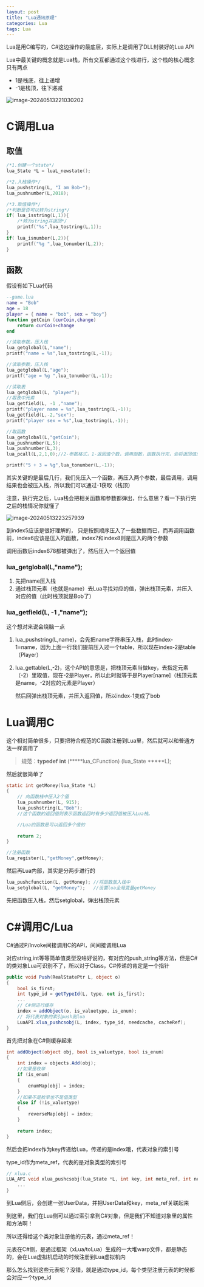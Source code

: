 ```yaml
---
layout: post
title: "Lua通讯原理"
categories: Lua
tags: Lua
---
```


Lua是用C编写的，C#这边操作的最底层，实际上是调用了DLL封装好的Lua API

Lua中最关键的概念就是Lua栈，所有交互都通过这个栈进行，这个栈的核心概念只有两点

- 1是栈底，往上递增
- -1是栈顶，往下递减

![image-20240513221030202](https://cdn.jsdelivr.net/gh/Gasskin/CloudImg/img202405132210274.png)

# C调用Lua

## 取值

```c
/*1.创建一个state*/
lua_State *L = luaL_newstate();

/*2.入栈操作*/
lua_pushstring(L, "I am Bob~"); 
lua_pushnumber(L,2018);

/*3.取值操作*/
/*判断是否可以转为string*/
if( lua_isstring(L,1)){ 	
    /*转为string并返回*/
    printf("%s",lua_tostring(L,1));	
}
if( lua_isnumber(L,2)){
    printf("%g ",lua_tonumber(L,2));
}
```

## 函数

假设有如下Lua代码

```lua
--game.lua
name = "Bob"
age = 18
player = { name = "bob", sex = "boy"}
function getCoin (curCoin,change)
    return curCoin+change
end
```

```c
//读取参数，压入栈
lua_getglobal(L,"name");   
printf("name = %s",lua_tostring(L,-1));

//读取参数，压入栈
lua_getglobal(L,"age"); 
printf("age = %g ",lua_tonumber(L,-1));

//读取表
lua_getglobal(L, "player");
//取表中元素
lua_getfield(L, -1 ,"name");
printf("player name = %s",lua_tostring(L,-1));
lua_getfield(L,-2,"sex");
printf("player sex = %s",lua_tostring(L,-1));

//取函数
lua_getglobal(L,"getCoin");
lua_pushnumber(L,5);
lua_pushnumber(L,3);
lua_pcall(L,2,1,0);//2-参数格式，1-返回值个数，调用函数，函数执行完，会将返回值压入栈中

printf("5 + 3 = %g",lua_tonumber(L,-1));
```

其实关键的是最后几行，我们先压入一个函数，再压入两个参数，最后调用，调用结果也会被压入栈，所以我们可以通过-1获取（栈顶）

注意，执行完之后，Lua栈会把相关函数和参数都弹出，什么意思？看一下执行完之后的栈情况你就懂了

![image-20240513223257939](https://cdn.jsdelivr.net/gh/Gasskin/CloudImg/img202405132232984.png)

到index5应该是很好理解的， 只是按照顺序压入了一些数据而已，而再调用函数前，index6应该是压入的函数，index7和index8则是压入的两个参数

调用函数后index678都被弹出了，然后压入一个返回值

### lua_getglobal(L,"name");

1. 先把name压入栈
2. 通过栈顶元素（也就是name）去Lua寻找对应的值，弹出栈顶元素，并压入对应的值（此时栈顶就是Bob了）

### lua_getfield(L, -1 ,"name");

这个想对来说会烧脑一点

1. lua_pushstring(L,name)，会先把name字符串压入栈，此时index-1=name，因为上面一行我们提前压入过一个table，所以现在index-2是table（Player）

2. lua_gettable(L,-2)，这个API的意思是，把栈顶元素当做key，去指定元素（-2）里取值，现在-2是Player，所以此时就等于是Player[name]（栈顶元素是name，-2对应的元素是Player）

   然后回弹出栈顶元素，并压入返回值，所以index-1变成了bob

# Lua调用C

这个相对简单很多，只要把符合规范的C函数注册到Lua里，然后就可以和普通方法一样调用了

> 规范：**typedef** **int** (*****lua_CFunction) (lua_State *****L);

然后就很简单了

```c
static int getMoney(lua_State *L)
{
    // 向函数栈中压入2个值
    lua_pushnumber(L, 915);
    lua_pushstring(L,"Bob");
    //这个函数的返回值则表示函数返回时有多少返回值被压入Lua栈。

    //Lua的函数是可以返回多个值的
    
    return 2;
}

//注册函数
lua_register(L,"getMoney",getMoney);
```

然后再Lua内部，其实是分两步进行的

```c
lua_pushcfunction(L, getMoney); //将函数放入栈中
lua_setglobal(L, "getMoney");   //设置lua全局变量getMoney
```

先把函数压入栈，然后setglobal，弹出栈顶元素

# C#调用C/Lua

C#通过P/Invoke间接调用C的API，间间接调用Lua

对应string,int等等简单值类型没啥好说的，有对应的push_string等方法，但是C#的类对象Lua可识别不了，所以对于Class，C#传递的肯定是一个指针

```c#
public void Push(RealStatePtr L, object o)
{
    bool is_first;
    int type_id = getTypeId(L, type, out is_first);
   	...
    // C#侧进行缓存
    index = addObject(o, is_valuetype, is_enum);
    // 将代表对象的索引push到lua
    LuaAPI.xlua_pushcsobj(L, index, type_id, needcache, cacheRef);
}
```

首先把对象在C#侧缓存起来

```c#
int addObject(object obj, bool is_valuetype, bool is_enum)
{
    int index = objects.Add(obj);
    //如果是枚举
    if (is_enum)
    {
        enumMap[obj] = index;
    }
    //如果不是枚举也不是值类型
    else if (!is_valuetype)
    {
        reverseMap[obj] = index;
    }
    
    return index;
}
```

然后会把index作为key传递给Lua，传递的是index哦，代表对象的索引号

type_id作为meta_ref，代表的是对象类型的索引号

```c
// xlua.c
LUA_API void xlua_pushcsobj(lua_State *L, int key, int meta_ref, int need_cache, int cache_ref) {
    ...
}
```

到Lua侧后，会创建一张UserData，并把UserData和key，meta_ref关联起来

到这里，我们在Lua侧可以通过索引拿到C#对象，但是我们不知道对象里的属性和方法啊！

所以还得给这个类对象注册他的元表，通过meta_ref！

元表在C#侧，是通过框架（xLua/toLua）生成的一大堆warp文件，都是静态的，会在Lua虚拟机启动的时候注册到Lua虚拟机内

那么怎么找到这些元表呢？没错，就是通过type_id，每个类型注册元表的时候都会对应一个type_id

















